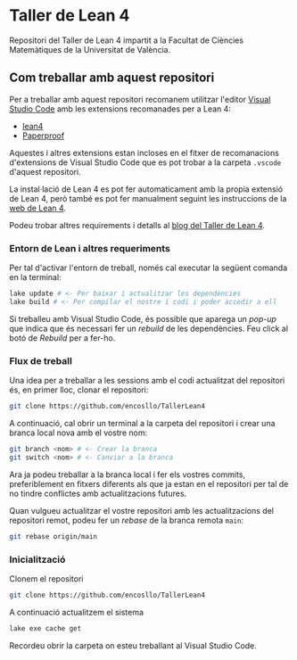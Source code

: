 # Taller de Lean 4

Repositori del Taller de Lean 4 impartit a la Facultat de Ciències
Matemàtiques de la Universitat de València.

## Com treballar amb aquest repositori

Per a treballar amb aquest repositori recomanem utilitzar l'editor
[Visual Studio Code](https://code.visualstudio.com) amb les extensions
recomanades per a Lean 4:
- [lean4](https://marketplace.visualstudio.com/items?itemName=leanprover.lean4)
- [Paperproof](https://marketplace.visualstudio.com/items?itemName=paperproof.paperproof)

Aquestes i altres extensions estan incloses en el fitxer de recomanacions
d'extensions de Visual Studio Code que es pot trobar a la carpeta
`.vscode` d'aquest repositori.

La instal·lació de Lean 4 es pot fer automaticament amb la propia extensió
de Lean 4, però també es pot fer manualment seguint les instruccions de la
[web de Lean 4](https://leanprover.github.io/lean4/doc/setup.html).

Podeu trobar altres requirements i detalls al [blog del Taller de Lean
4](https://www.uv.es/coslloen/Lean4.html).

### Entorn de Lean i altres requeriments

Per tal d'activar l'entorn de treball, només cal executar la següent comanda
en la terminal:

```bash
lake update # <- Per baixar i actualitzar les dependències
lake build # <- Per compilar el nostre i codi i poder accedir a ell
```

Si treballeu amb Visual Studio Code, és possible que aparega un _pop-up_
que indica que és necessari fer un _rebuild_ de les dependències. Feu click
al botó de _Rebuild_ per a fer-ho.

### Flux de treball

Una idea per a treballar a les sessions amb el codi actualitzat del
repositori és, en primer lloc, clonar el repositori:

```bash
git clone https://github.com/encosllo/TallerLean4
```

A continuació, cal obrir un terminal a la carpeta del repositori i crear
una branca local nova amb el vostre nom:

```bash
git branch <nom> # <- Crear la branca
git switch <nom> # <- Canviar a la branca
```

Ara ja podeu treballar a la branca local i fer els vostres commits,
preferiblement en fitxers diferents als que ja estan en el repositori per
tal de no tindre conflictes amb actualitzacions futures.

Quan vulgueu actualitzar el vostre repositori amb les actualitzacions
del repositori remot, podeu fer un _rebase_ de la branca remota `main`:

```bash
git rebase origin/main
```

### Inicialització

Clonem el repositori
```bash
git clone https://github.com/encosllo/TallerLean4
```

A continuació actualitzem el sistema
```bash
lake exe cache get
```

Recordeu obrir la carpeta on esteu treballant al Visual Studio Code.
